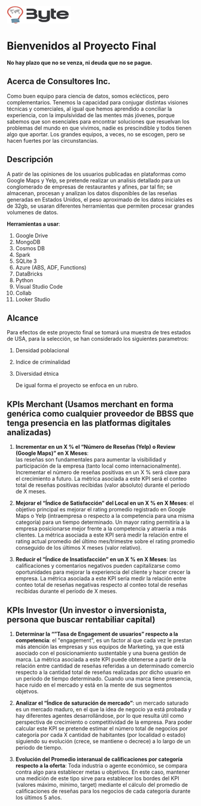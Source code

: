 <img src="src\images\img1.png" width="171" height="47">

# Bienvenidos al Proyecto Final
**No hay plazo que no se venza, ni deuda que no se pague.**

## Acerca de Consultores Inc.

Como buen equipo para ciencia de datos, somos eclécticos, pero complementarios.
Tenemos la capacidad para conjugar distintas visiones técnicas y comerciales, al igual que hemos aprendido a conciliar la experiencia, con la impulsividad de las mentes más jóvenes, porque sabemos que son esenciales para encontrar soluciones que resuelvan los problemas del mundo en que vivimos, nadie es prescindible y todos tienen algo que aportar.
Los grandes equipos, a veces, no se escogen, pero se hacen fuertes por las circunstancias.

## Descripción

A patir de las opiniones de los usuarios publicadas en plataformas como Google Maps y Yelp, se pretende realizar un analisis detallado para un conglomerado de empresas de restaurantes y afines, par tal fin; se almacenan, procesan y analizan los datos disponibles de las reseñas generadas en Estados Unidos, el peso aproximado de los datos iniciales es de 32gb, se usaran diferentes herramientas que permiten procesar grandes volumenes de datos.

**Herramientas a usar**:
1. Google Drive
2. MongoDB
3. Cosmos DB
4. Spark
5. SQLite 3
6. Azure (ABS, ADF, Functions)
7. DataBricks
8. Python
9. Visual Studio Code
10. Collab
11. Looker Studio

   

## Alcance

   Para efectos de este proyecto final se tomará una muestra de tres estados de USA, para la selección, se han considerado los siguientes parametros:
1. Densidad poblacional
2. Indice de criminalidad
3. Diversidad étnica
   
   De igual forma el proyecto se enfoca en un rubro.

## KPIs Merchant (Usamos merchant en forma genérica como cualquier proveedor de BBSS que tenga presencia en las platformas digitales analizadas)

1. **Incrementar en un X % el “Número de Reseñas (Yelp) o Review (Google Maps)” en X Meses**:   
   las reseñas son fundamentales para aumentar la visibilidad y participación de la
   empresa (tanto local como internacionalmente). Incrementar el número de reseñas positivas
   en un X % será clave para el crecimiento a futuro. La métrica asociada a este KPI será el
   conteo total de reseñas positivas recibidas (valor absoluto) durante el período de X meses.

2. **Mejorar el “Índice de Satisfacción” del Local en un X % en X Meses**: el objetivo
   principal es mejorar el rating promedio registrado en Google Maps o Yelp (intraempresa o
   respecto a la competencia para una misma categoría) para un tiempo determinado. Un
   mayor rating permitiría a la empresa posicionarse mejor frente a la competencia y atraería a
   más clientes. La métrica asociada a este KPI será medir la relación entre el rating actual
   promedio del último mes/trimestre sobre el rating promedio conseguido de los últimos X
   meses (valor relativo).
3. **Reducir el “Índice de Insatisfacción” en un X % en X Meses**: las calificaciones y
   comentarios negativos pueden capitalizarse como oportunidades para mejorar la
   experiencia del cliente y hacer crecer la empresa. La métrica asociada a este KPI sería
   medir la relación entre conteo total de reseñas negativas respecto al conteo total de reseñas
   recibidas durante el período de X meses.

## KPIs Investor (Un investor o inversionista, persona que buscar rentabiliar capital)

1. **Determinar la “”Tasa de Engagement de usuarios” respecto a la competencia**: el
   "engagement", es un factor al que cada vez le prestan más atención las empresas y sus
   equipos de Marketing, ya que está asociado con el posicionamiento sustentable y una
   buena gestión de marca. La métrica asociada a este KPI puede obtenerse a partir de la
   relación entre cantidad de reseñas referidas a un determinado comercio respecto a la
   cantidad total de reseñas realizadas por dicho usuario en un periodo de tiempo
   determinado. Cuando una marca tiene presencia, hace ruido en el mercado y está en la
   mente de sus segmentos objetvos.
   
3. **Analizar el “Índice de saturación de mercado”**: un mercado saturado es un
   mercado maduro, en el que la idea de negocio ya está probada y hay diferentes agentes
   desarrollándose, por lo que resulta útil como perspectiva de crecimiento o competitividad de
   la empresa. Para poder calcular este KPI se pretende estimar el número total de negocios
   por categoría por cada X cantidad de habitantes (por localidad o estado) siguiendo su
   evolución (crece, se mantiene o decrece) a lo largo de un periodo de tiempo.
   
5. **Evolución del Promedio interanual de calificaciones por categoría respecto a la oferta**:
   Toda industria o agente económico, se compara contra algo para establecer metas u objetivos.
   En este caso, mantener una medición de este tipo sirve para establecer los bordes del KPI
   (valores máximo, mínimo, target) mediante el cálculo del promedio de calificaciones de reseñas
   para los negocios de cada categoría durante los últimos 5 años.
